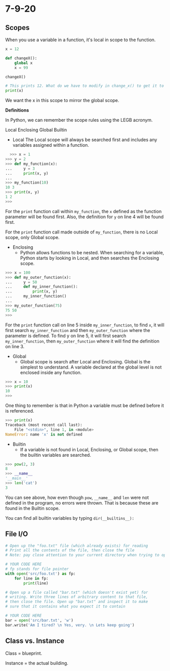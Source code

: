 # 7-9-20

## Scopes

When you use a variable in a function, it's local in scope to the function.

```python
x = 12

def changeX():
    global x
    x = 99

changeX()

# This prints 12. What do we have to modify in change_x() to get it to print 99?
print(x)
```

We want the x in this scope to mirror the global scope.

**Definitions**

In Python, we can remember the scope rules using the LEGB acronym.

Local
Enclosing
Global
Builtin

- Local
  The Local scope will always be searched first and includes any variables assigned within a function.

```python
  >>> x = 1
>>> y = 2
>>> def my_function(x):
...     y = 3
...     print(x, y)
...
>>> my_function(10)
10 3
>>> print(x, y)
1 2
>>>
```

For the `print` function call within `my_function`, the `x` defined as the function parameter will be found first. Also, the definition for `y` on line 4 will be found first.

For the `print` function call made outside of `my_function`, there is no Local scope, only Global scope.

- Enclosing
  - Python allows functions to be nested. When searching for a variable, Python starts by looking in Local, and then searches the Enclosing scope.

```python
>>> x = 100
>>> def my_outer_function(x):
...     y = 50
...     def my_inner_function():
...         print(x, y)
...     my_inner_function()
...
>>> my_outer_function(75)
75 50
>>>
```

For the `print` function call on line 5 inside `my_inner_function`, to find `x`, it will first search `my_inner_function` and then `my_outer_function` where the parameter is defined. To find y on line 5, it will first search `my_inner_function`, then `my_outer_function` where it will find the definition on line 3.

- Global
  - Global scope is search after Local and Enclosing. Global is the simplest to understand. A variable declared at the global level is not enclosed inside any function.

```python
>>> x = 10
>>> print(x)
10
>>>
```

One thing to remember is that in Python a variable must be defined before it is referenced.

```python
>>> print(x)
Traceback (most recent call last):
    File "<stdin>", line 1, in <module>
NameError: name 'x' is not defined
```

- Builtin
  - If a variable is not found in Local, Enclosing, or Global scope, then the builtin variables are searched.

```python
>>> pow(2, 3)
8
>>> __name__
'__main__'
>>> len('cat')
3
```

You can see above, how even though `pow`, `__name__` and `len` were not defined in the program, no errors were thrown. That is because these are found in the Builtin scope.

You can find all builtin variables by typing `dir(__builtins__):`

## File I/O

```python
# Open up the "foo.txt" file (which already exists) for reading
# Print all the contents of the file, then close the file
# Note: pay close attention to your current directory when trying to open "foo.txt"

# YOUR CODE HERE
# fp stands for file pointer
with open('src/foo.txt') as fp:
    for line in fp:
        print(line)

# Open up a file called "bar.txt" (which doesn't exist yet) for
# writing. Write three lines of arbitrary content to that file,
# then close the file. Open up "bar.txt" and inspect it to make
# sure that it contains what you expect it to contain

# YOUR CODE HERE
bar = open('src/bar.txt', 'w')
bar.write('Am I tired? \n Yes, very. \n Lets keep going')
```

## Class vs. Instance

Class = blueprint.

Instance = the actual building.
